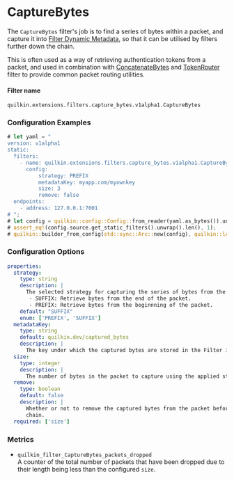 # CaptureBytes

The `CaptureBytes` filter's job is to find a series of bytes within a packet, and capture it into
[Filter Dynamic Metadata][filter-dynamic-metadata], so that it can be utilised by filters further
down the chain.

This is often used as a way of retrieving authentication tokens from a packet, and used in combination with
[ConcatenateBytes](./concatenate_bytes.md) and 
[TokenRouter](token_router.md) filter to provide common packet routing utilities.

#### Filter name
```text
quilkin.extensions.filters.capture_bytes.v1alpha1.CaptureBytes
```

### Configuration Examples
```rust
# let yaml = "
version: v1alpha1
static:
  filters:
    - name: quilkin.extensions.filters.capture_bytes.v1alpha1.CaptureBytes
      config:
          strategy: PREFIX
          metadataKey: myapp.com/myownkey
          size: 3
          remove: false
  endpoints:
    - address: 127.0.0.1:7001
# ";
# let config = quilkin::config::Config::from_reader(yaml.as_bytes()).unwrap();
# assert_eq!(config.source.get_static_filters().unwrap().len(), 1);
# quilkin::builder_from_config(std::sync::Arc::new(config), quilkin::log::test_logger()).validate().unwrap();
```

### Configuration Options

```yaml
properties:
  strategy:
    type: string
    description: |
      The selected strategy for capturing the series of bytes from the incoming packet.
       - SUFFIX: Retrieve bytes from the end of the packet.
       - PREFIX: Retrieve bytes from the beginnning of the packet.
    default: "SUFFIX"
    enum: ['PREFIX', 'SUFFIX']
  metadataKey:
    type: string
    default: quilkin.dev/captured_bytes
    description: | 
      The key under which the captured bytes are stored in the Filter invocation values.
  size:
    type: integer
    description: |
      The number of bytes in the packet to capture using the applied strategy.
  remove:
    type: boolean
    default: false
    description: |
      Whether or not to remove the captured bytes from the packet before passing it along to the next filter in the
      chain.
  required: ['size']
```

### Metrics

* `quilkin_filter_CaptureBytes_packets_dropped`  
  A counter of the total number of packets that have been dropped due to their length being less than the configured
  `size`.


[filter-dynamic-metadata]: ./filter.md#filter-dynamic-metadata

